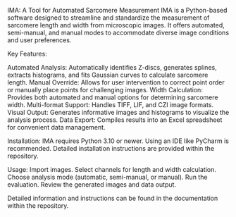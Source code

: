 IMA: A Tool for Automated Sarcomere Measurement
IMA is a Python-based software designed to streamline and standardize the measurement of sarcomere length and width from microscopic images. It offers automated, semi-manual, and manual modes to accommodate diverse image conditions and user preferences.

Key Features:

   Automated Analysis: Automatically identifies Z-discs, generates splines, extracts histograms, and fits Gaussian curves to calculate sarcomere length.
   Manual Override: Allows for user intervention to correct point order or manually place points for challenging images.
   Width Calculation: Provides both automated and manual options for determining sarcomere width.
   Multi-format Support: Handles TIFF, LIF, and CZI image formats.
   Visual Output: Generates informative images and histograms to visualize the analysis process.
   Data Export: Compiles results into an Excel spreadsheet for convenient data management.
   
   Installation:
   IMA requires Python 3.10 or newer. Using an IDE like PyCharm is recommended. Detailed installation instructions are provided within the repository.

Usage:
   Import images.
   Select channels for length and width calculation.
   Choose analysis mode (automatic, semi-manual, or manual).
   Run the evaluation.
   Review the generated images and data output.

Detailed information and instructions can be found in the documentation within the repository.

